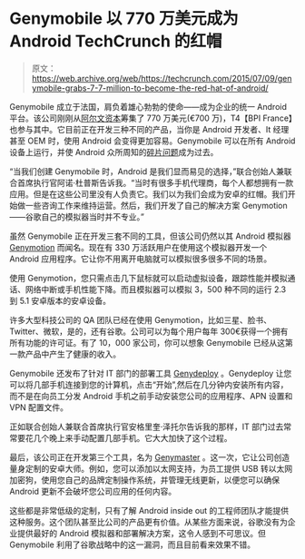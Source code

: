 # Genymobile 以 770 万美元成为 Android TechCrunch 的红帽

> 原文：<https://web.archive.org/web/https://techcrunch.com/2015/07/09/genymobile-grabs-7-7-million-to-become-the-red-hat-of-android/>

Genymobile 成立于法国，肩负着雄心勃勃的使命——成为企业的统一 Android 平台。该公司刚刚从[阿尔文资本](https://web.archive.org/web/20230120143145/https://www.crunchbase.com/organization/alven-capital)筹集了 770 万美元(€700 万)，T4【BPI France】也参与其中。它目前正在开发三种不同的产品，当你是 Android 开发者、It 经理甚至 OEM 时，使用 Android 会变得更加容易。Genymobile 可以在所有 Android 设备上运行，并使 Android 众所周知的[碎片问题](https://web.archive.org/web/20230120143145/https://techcrunch.com/2014/08/21/opensignal-2014-android-ecosystem-report/)成为过去。

“当我们创建 Genymobile 时，Android 是我们显而易见的选择，”联合创始人兼联合首席执行官阿诺·杜普斯告诉我。“当时有很多手机代理商，每个人都想拥有一款应用。但是在这些公司里没有人负责它。我们以为我们会成为安卓的红帽。我们开始做一些咨询工作来维持运营。然后，我们开发了自己的解决方案 Genymotion——谷歌自己的模拟器当时并不专业。”

虽然 Genymobile 正在开发三套不同的工具，但该公司仍然以其 Android 模拟器 [Genymotion](https://web.archive.org/web/20230120143145/http://www.genymobile.com/genymotion/) 而闻名。现在有 330 万活跃用户在使用这个模拟器开发一个 Android 应用程序。它让你不用离开电脑就可以模拟很多很多不同的场景。

使用 Genymotion，您只需点击几下鼠标就可以启动虚拟设备，跟踪性能并模拟通话、网络中断或手机性能下降。而且模拟器可以模拟 3，500 种不同的运行 2.3 到 5.1 安卓版本的安卓设备。

许多大型科技公司的 QA 团队已经在使用 Genymotion，比如三星、脸书、Twitter、微软，是的，还有谷歌。公司可以为每个用户每年 300€获得一个拥有所有功能的许可证。有了 10，000 家公司，你可以想象 Genymobile 已经从这第一款产品中产生了健康的收入。

Genymobile 还发布了针对 IT 部门的部署工具 [Genydeploy](https://web.archive.org/web/20230120143145/http://www.genymobile.com/genydeploy/) 。Genydeploy 让您可以将几部手机连接到您的计算机，点击“开始”,然后在几分钟内安装所有内容，而不是在向员工分发 Android 手机之前手动安装您公司的应用程序、APN 设置和 VPN 配置文件。

正如联合创始人兼联合首席执行官安格里奎·泽托尔告诉我的那样，IT 部门过去常常要花几个晚上来手动配置几部手机。它大大加快了这个过程。

最后，该公司正在开发第三个工具，名为 [Genymaster](https://web.archive.org/web/20230120143145/http://www.genymobile.com/genymaster/) 。这一次，它让公司创造量身定制的安卓大师。例如，您可以添加以太网支持，为员工提供 USB 转以太网加密狗，使用您自己的品牌定制操作系统，并管理无线更新，以便您可以确保 Android 更新不会破坏您公司应用的任何内容。

这些都是非常低级的定制，只有了解 Android inside out 的工程师团队才能提供这种服务。这个团队甚至比公司的产品更有价值。从某些方面来说，谷歌没有为企业提供最好的 Android 模拟器和部署解决方案，这令人感到不可思议。但 Genymobile 利用了谷歌战略中的这一漏洞，而且目前看来效果不错。